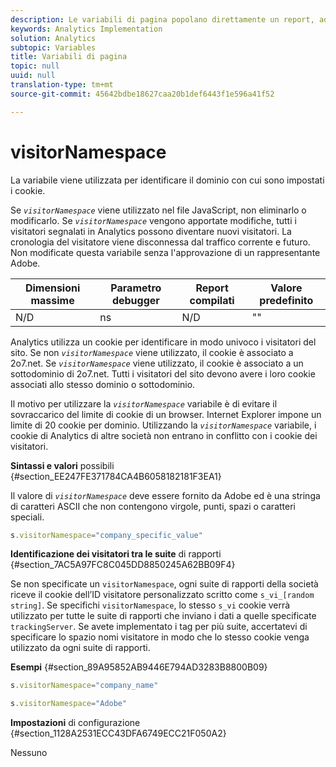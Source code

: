 ```yaml
---
description: Le variabili di pagina popolano direttamente un report, ad esempio pageName, List Props, List Variables e così via.
keywords: Analytics Implementation
solution: Analytics
subtopic: Variables
title: Variabili di pagina
topic: null
uuid: null
translation-type: tm+mt
source-git-commit: 45642bdbe18627caa20b1def6443f1e596a41f52

---
```



# visitorNamespace

La variabile viene utilizzata per identificare il dominio con cui sono impostati i cookie.

<!-- 

visitorNamespace.xml

 -->

Se *`visitorNamespace`* viene utilizzato nel file JavaScript, non eliminarlo o modificarlo. Se *`visitorNamespace`* vengono apportate modifiche, tutti i visitatori segnalati in Analytics possono diventare nuovi visitatori. La cronologia del visitatore viene disconnessa dal traffico corrente e futuro. Non modificate questa variabile senza l'approvazione di un rappresentante Adobe.

| Dimensioni massime | Parametro debugger | Report compilati | Valore predefinito |
|---|---|---|---|
| N/D | ns | N/D | "" |

Analytics utilizza un cookie per identificare in modo univoco i visitatori del sito. Se non *`visitorNamespace`* viene utilizzato, il cookie è associato a 2o7.net. Se *`visitorNamespace`* viene utilizzato, il cookie è associato a un sottodominio di 2o7.net. Tutti i visitatori del sito devono avere i loro cookie associati allo stesso dominio o sottodominio.

Il motivo per utilizzare la *`visitorNamespace`* variabile è di evitare il sovraccarico del limite di cookie di un browser. Internet Explorer impone un limite di 20 cookie per dominio. Utilizzando la *`visitorNamespace`* variabile, i cookie di Analytics di altre società non entrano in conflitto con i cookie dei visitatori.

**Sintassi e valori** possibili {#section_EE247FE371784CA4B6058182181F3EA1}

Il valore di *`visitorNamespace`* deve essere fornito da Adobe ed è una stringa di caratteri ASCII che non contengono virgole, punti, spazi o caratteri speciali.

```js
s.visitorNamespace="company_specific_value"
```

**Identificazione dei visitatori tra le suite** di rapporti {#section_7AC5A97FC8C045DD8850245A62BB09F4}

Se non specificate un `visitorNamespace`, ogni suite di rapporti della società riceve il cookie dell’ID visitatore personalizzato scritto come `s_vi_[random string]`. Se specifichi `visitorNamespace`, lo stesso `s_vi` cookie verrà utilizzato per tutte le suite di rapporti che inviano i dati a quelle specificate `trackingServer`. Se avete implementato i tag per più suite, accertatevi di specificare lo spazio nomi visitatore in modo che lo stesso cookie venga utilizzato da ogni suite di rapporti.

**Esempi** {#section_89A95852AB9446E794AD3283B8800B09}

```js
s.visitorNamespace="company_name"
```

```js
s.visitorNamespace="Adobe"
```

**Impostazioni** di configurazione {#section_1128A2531ECC43DFA6749ECC21F050A2}

Nessuno
